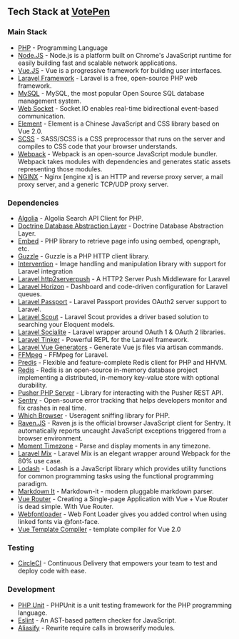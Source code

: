 ## Tech Stack at [**VotePen**](https://votepen.com)

### Main Stack

- [PHP](https://php.net) - Programming Language
- [Node.JS]() - Node.js is a platform built on Chrome's JavaScript runtime for easily building fast and scalable network applications.
- [Vue.JS]() - Vue is a progressive framework for building user interfaces.
- [Laravel Framework](https://laravel.com) - Laravel is a free, open-source PHP web framework.
- [MySQL]() - MySQL, the most popular Open Source SQL database management system.
- [Web Socket]() - Socket.IO enables real-time bidirectional event-based communication.
- [Element]() - Element is a Chinese JavaScript and CSS library based on Vue 2.0.
- [SCSS](https://sass-lang.com) - SASS/SCSS is a CSS preprocessor that runs on the server and compiles to CSS code that your browser understands.
- [Webpack](https://webpack.js.org) - Webpack is an open-source JavaScript module bundler. Webpack takes modules with dependencies and generates static assets representing those modules.
- [NGINX]() - Nginx [engine x] is an HTTP and reverse proxy server, a mail proxy server, and a generic TCP/UDP proxy server.

### Dependencies

- [Algolia](https://algolia.com) - Algolia Search API Client for PHP.
- [Doctrine Database Abstraction Layer](https://github.com/doctrine/dbal) - Doctrine Database Abstraction Layer.
- [Embed](https://github.com/oscarotero/Embed) - PHP library to retrieve page info using oembed, opengraph, etc.
- [Guzzle](https://packagist.org/packages/guzzle/guzzle) - Guzzle is a PHP HTTP client library.
- [Intervention](https://packagist.org/packages/intervention/image) - Image handling and manipulation library with support for Laravel integration
- [Laravel http2serverpush](https://packagist.org/packages/jacobbennett/laravel-http2serverpush) - A HTTP2 Server Push Middleware for Laravel
- [Laravel Horizon](https://horizon.laravel.com) - Dashboard and code-driven configuration for Laravel queues.
- [Laravel Passport](https://laravel.com/docs/passport) - Laravel Passport provides OAuth2 server support to Laravel.
- [Laravel Scout](https://laravel.com/docs/scout) - Laravel Scout provides a driver based solution to searching your Eloquent models.
- [Laravel Socialite](https://laravel.com/docs/socialite) - Laravel wrapper around OAuth 1 & OAuth 2 libraries.
- [Laravel Tinker](https://github.com/laravel/tinker) - Powerful REPL for the Laravel framework.
- [Laravel Vue Generators](https://packagist.org/packages/zachleigh/laravel-vue-generators) - Generate Vue js files via artisan commands.
- [FFMpeg](https://packagist.org/packages/pbmedia/laravel-ffmpeg) - FFMpeg for Laravel.
- [Predis](https://packagist.org/packages/predis/predis) - Flexible and feature-complete Redis client for PHP and HHVM.
- [Redis](https://redis.io) - Redis is an open-source in-memory database project implementing a distributed, in-memory key-value store with optional durability.
- [Pusher PHP Server](https://packagist.org/packages/pusher/pusher-php-server) - Library for interacting with the Pusher REST API.
- [Sentry](https://sentry.io) - Open-source error tracking that helps developers monitor and fix crashes in real time.
- [Which Browser](https://packagist.org/packages/whichbrowser/parser) - Useragent sniffing library for PHP.
- [Raven.JS](https://docs.sentry.io/clients/javascript) - Raven.js is the official browser JavaScript client for Sentry. It automatically reports uncaught JavaScript exceptions triggered from a browser environment.
- [Moment Timezone](https://www.npmjs.com/package/moment-timezone) - Parse and display moments in any timezone.
- [Laravel Mix](https://www.npmjs.com/package/laravel-mix) - Laravel Mix is an elegant wrapper around Webpack for the 80% use case.
- [Lodash](https://lodash.com) - Lodash is a JavaScript library which provides utility functions for common programming tasks using the functional programming paradigm.
- [Markdown It](https://www.npmjs.com/package/markdown-it) - Markdown-it - modern pluggable markdown parser.
- [Vue Router](https://router.vuejs.org/en/) - Creating a Single-page Application with Vue + Vue Router is dead simple. With Vue Router.
- [Webfontloader](https://www.npmjs.com/package/webfontloader) - Web Font Loader gives you added control when using linked fonts via @font-face.
- [Vue Template Compiler](https://www.npmjs.com/package/vue-template-compiler) - template compiler for Vue 2.0

### Testing

- [CircleCI](https://circleci.com) - Continuous Delivery that empowers your team to test and deploy code with ease.

### Development

- [PHP Unit](https://phpunit.de) - PHPUnit is a unit testing framework for the PHP programming language.
- [Eslint](https://www.npmjs.com/package/eslint) - An AST-based pattern checker for JavaScript.
- [Aliasify](https://www.npmjs.com/package/aliasify) - Rewrite require calls in browserify modules.